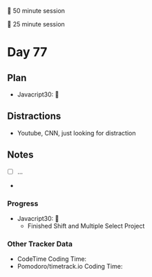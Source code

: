 🍒 50 minute session

🍅 25 minute session

# Day 77

## Plan

-   Javacript30: 🍒

## Distractions

-   Youtube, CNN, just looking for distraction

## Notes

-   [ ] ...

-

### Progress

-   Javacript30: 🍒
    -   Finished Shift and Multiple Select Project

### Other Tracker Data

-   CodeTime Coding Time:
-   Pomodoro/timetrack.io Coding Time:
